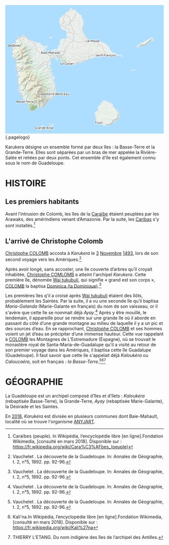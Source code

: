 <!-- TITLE: Karukéra / Guadeloupe -->
<!-- SUBTITLE: Présentation de l'archipel Karukéra ou la Guadeloupe -->

![Karukera](/uploads/map/karukera.png "Karukera"){.pagelogo}

Karukera désigne un ensemble formé par deux îles : la Basse-Terre et la Grande-Terre. Elles sont séparées par un bras de mer appelée la Rivière-Salée et reliées par deux ponts.
Cet ensemble d'île est également connu sous le nom de Guadeloupe.

# HISTOIRE
## Les premiers habitants
Avant l’intrusion de  Colomb, les îles de la [Caraïbe](/geographie/ile/caraibes/iles-de-la-caraibe) étaient peuplées par les Arawaks, des amérindiens venant d’Amazonie. Par la suite, les [Caribas](/peuple/caraibes/partout/caraibe) s'y sont installés.[^2]

## L'arrivé de Christophe Colomb

[Christophe COLOMB](/personnalite/homme/colonisateur/europe/sud/pays/republique-de-gene/christoforo-colombo) accosta à *Karukera* le [3](/histoire/date/calendrier-gregorien/par-jour/03) [Novembre](/histoire/date/calendrier-gregorien/par-mois/novembre) [1493](/histoire/date/calendrier-gregorien/par-annee/1493), lors de son second voyage vers les Amériques.[^1] 

Après avoir longé, sans accoster, une île couverte d’arbres qu’il croyait inhabitée, [Christophe COMLOMB](/personnalite/homme/colonisateur/europe/sud/pays/republique-de-gene/christoforo-colombo) a atteint l'archipel *Karukera*.
Cette première île, dénomée [Wai tukubuli](/geographie/ile/caraibes/centre/wai-tukubuli), qui signifie « grand est son corps », [COLOMB](/personnalite/homme/colonisateur/europe/sud/pays/republique-de-gene/christoforo-colombo) la baptisa [Dominica (la Dominique)](/geographie/ile/caraibes/centre/wai-tukubuli).[^1] 

Les premières îles q'il a croisé après [Wai tukubuli](/geographie/ile/caraibes/centre/wai-tukubuli) étaient des Ilôts, probablement les Saintes. Par la suite, il a vu une seconde île qu’il baptisa *Maria-Galanda* (Marie-Galante en français) du nom de son vaisseau, or il s'avère que cette île se nommait déjà *Ayay*.[^1]
Après y être mouillé, le lendemain, il appareille pour se rendre sur une grande île où il aborde en passant du côté d’une grande montagne au milieu de laquelle il y a un pic et des sources d’eau.
En se rapprochant, [Christophe COLOMB](/personnalite/homme/colonisateur/europe/sud/pays/republique-de-gene/christoforo-colombo) et ses hommes voient un jet d’eau se précipiter d’une immense hauteur. Cette vue rappelant à [COLOMB](/personnalite/homme/colonisateur/europe/sud/pays/republique-de-gene/christoforo-colombo) les Montagnes de L’Estremadure (Espagne), où se trouvait le monastère royal de Santa-Maria-de-Guadalupe qu'il a visité au retour de son premier voyage dans les Amériques, il baptisa cette île Guadalupe (Guadeloupe).
Il faut savoir que cette île s'appelait déjà *Kaloukéra* ou *Caloucaéra*, soit en français : *la Basse-Terre*.[^1][^3][^4]

# GÉOGRAPHIE
La Guadeloupe est un archipel composé d’îles et d'îlets : *Kaloukéra* (rebaptisée Basse-Terre), la Grande-Terre, *Ayay* (rebaptisée Marie-Galante), la Désirade et les Saintes.

En [2018](/histoire/date/calendrier-gregorien/par-annee/2018), *Karukéra* est divisée en plusieurs communes dont Baie-Mahault, localité où se trouve l'organisme [ANYJART](/organisme/a-classer/caraibes/centre/karukera/anyjart).


[^1]:Vauchelet . La découverte de la Guadeloupe. In: Annales de Géographie, t. 2, n°5, 1892. pp. 92-96.

[^2]:Caraïbes (peuple). In Wikipédia, l’encyclopédie libre [en ligne].Fondation Wikimedia, [consulté en mars 2018]. Disponible sur : https://fr.wikipedia.org/wiki/Cara%C3%AFbes_(peuple)

[^3]:Kali'na.In Wikipédia, l’encyclopédie libre [en ligne].Fondation Wikimedia, [consulté en mars 2018]. Disponible sur : https://fr.wikipedia.org/wiki/Kali%27na

[^4]:THIERRY L’ETANG. Du nom indigène des îles de l’archipel des Antilles.
